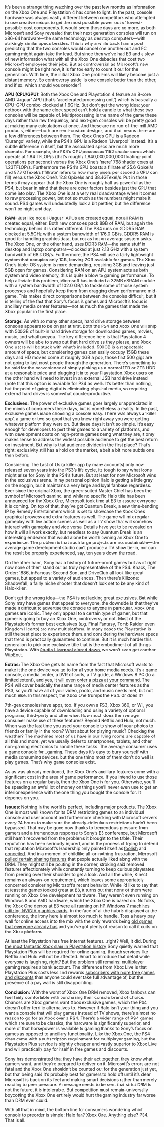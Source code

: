 <!--t Xbox One vs. PS4 (and which you should get) t-->
<!--tag 2013,archive,features,gaming,thinkboxly tag-->
<!--image /content/images/xbox-one-vs-ps4-and-which-you-should-get/xbox-one-vs-ps4-970-801.jpg image-->
  
It’s been a strange thing watching over the past few months as information on the Xbox One and Playstation 4 has come to light. In the past, console hardware was always vastly different between competitors who attempted to use creative setups to get the most possible power out of lowest-possible-cost components. It would seem those days are no more, as both Microsoft and Sony revealed that their next generation consoles will run on x86-64 hardware—the same technology as desktop computers—with strikingly similar specs besides. This is why a while back I ran a post predicting that the two consoles would cancel one another out and PC gaming might again take the lead. But since then we’ve had E3 and a slew of new information what with all the Xbox One debacles that cost two Microsoft employees their jobs. But as controversial as Microsoft’s new console might be right now, it is far too early to count it out for the generation. With time, the initial Xbox One problems will likely become just a distant memory. So controversy aside, is one console better than the other, and if so, which should you preorder?  
  
**APU (CPU/GPU):** Both the Xbox One and Playstation 4 feature an 8-core AMD ‘Jaguar’ APU (that’s ‘accelerated processing unit’) which is basically a CPU-GPU combo, clocked at 1.6GHz. But don’t get the wrong idea: your netbook with the same clock speed can’t hold a candle to what these two consoles will be capable of. Multiprocessing is the name of the game these days rather than raw frequency, and next-gen consoles will be pretty good at making many calculations at once. And these are no run-of-the-mill AMD products, either—both are semi-custom designs, and that means there are a few differences between them. The Xbox One’s GPU is a Radeon ‘Durango’ variety, while the PS4’s GPU is a Radeon ‘Liverpool’ instead. It’s a subtle difference in itself, but the associated specs are much more dramatic. For example, the PS4’s GPU possesses 1152 shader cores which operate at 1.84 TFLOP/s (that’s roughly 1,840,000,000,000 floating-point operations per second) versus the Xbox One’s ‘mere’ 768 shader cores at 1.23TFLOP/s. Furthermore the PS4’s GPU boasts a fillrate of 25.6 Gpixel/s and 57.6 GTexel/s (‘fillrate’ refers to how many pixels per second a GPU can fill) versus the Xbox One’s 12.8 Gpixel/s and 38.4GTexel/s. Put in those terms it may appear that the Xbox One is roughly half as powerful as the PS4, but bear in mind that there are other factors besides just the GPU that come into play. The Xbox One is at a very real disadvantage when it comes to raw processing power, but not so much as the numbers might make it sound. PS4 games will undoubtedly look a bit prettier, but the difference won’t be night and day.  
  
**RAM:** Just like not all ‘Jaguar’ APUs are created equal, not all RAM is created equal, either. Both new consoles pack 8GB of RAM, but again the technology behind it is rather different. The PS4 runs on GDDR5 RAM clocked at 5.5GHz with a system bandwidth of 176.0 GB/s. GDDR5 RAM is good for handling graphics data, but not as hot on average system tasks. The Xbox One, on the other hand, uses DDR3 RAM—the same stuff in desktop and laptop computers—clocked at just 2.13 GHz with a system bandwidth of 68.3 GB/s. Furthermore, the PS4 will use a fairly lightweight system that occupies only 1GB, leaving 7GB available for games. The Xbox One’s triple-OS system is more demanding, requiring 3GB and leaving just 5GB open for games. Considering RAM on an APU system acts as both system and video memory, this is quite a blow to gaming performance. To help alleviate this problem, Microsoft has included a 32MB eSRAM module with a system bandwidth of 102.0 GB/s to tackle some of those system processes and hopefully keep them from dragging down performance mid-game. This makes direct comparisons between the consoles difficult, but it is telling of the fact that Sony’s focus is games and Microsoft’s focus is ancillary media center features—not as much the games that made the Xbox popular in the first place.  
  
**Storage:** As with so many other specs, hard drive storage between consoles appears to be on par at first. Both the PS4 and Xbox One will ship with 500GB of built-in hard drive storage for downloaded games, movies, music, and whathaveyou. The key difference here is that Playstation 4 owners will be able to swap out that hard drive as they please, and Xbox One users will be stuck with what’s included. 500GB is a respectable amount of space, but considering games can easily occupy 15GB these days and HD movies come at roughly 4GB a pop, those first 500 gigs are not going to last most people through the generation. There’s something to be said for the convenience of simply picking up a normal 1TB or 2TB HDD at a reasonable price and plugging it in to your Playstation. Xbox users on the other hand will need to invest in an external USB hard drive instead (note that this option is available for PS4 as well). It’s better than nothing, but the point of going digital is eliminating physical media, so requiring external hard drives is somewhat counterproductive.  
  
**Exclusives:** The power of exclusive games goes largely unappreciated in the minds of consumers these days, but is nonetheless a reality. In the past, exclusive games made choosing a console easy. There was always a ‘killer app’, a game or two so good that you knew right away you were getting whatever platform they were on. But these days it isn’t so simple. It’s easy enough for developers to port their games to a variety of platforms, and with development costs on high-profile games being what they are, it only makes sense to address the widest possible audience to get the best return on investment. But why is that audience divided in the first place? That’s right: exclusivity still has a hold on the market, albeit a bit more subtle one than before.  
  
Considering The Last of Us (a killer app by many accounts) only now released seven years into the PS3’s life cycle, its tough to say what icons might arise for Sony in the PS4’s future. But at least for now Microsoft wins in the exclusives arena. In my personal opinion Halo is getting a little gray on the noggin, but it maintains a very large and loyal fanbase regardless. Ever since the original Xbox, the green-suited Master Chief has been the symbol of Microsoft gaming, and while no specific Halo title has been announced for the Xbox One, Microsoft took time at E3 to assure everyone it is coming. On top of that, they’ve got Quantum Break, a new time-bending IP by Remedy Entertainment which is set to showcase the Xbox One’s graphical prowess and extra features as well. The game will mix regular gameplay with live action scenes as well as a TV show that will somehow interact with gameplay and vice versa. Details have yet to be revealed on how it will all work exactly, but needless to say Quantum Break is an interesting endeavor that would alone be worth owning an Xbox One to experience. The problem is that such large projects are not sustainable—the average game development studio can’t produce a TV show tie-in, nor can the result be properly experienced, say, ten years down the road.  
  
On the other hand, Sony has a history of future-proof games but as of right now none of them stand out as truly representative of the PS4. Knack, The Order: 1886, inFamous: Second Son, and DriveClub all look like great games, but appeal to a variety of audiences. Then there’s Killzone: Shadowfall, a fairly niche shooter that doesn’t look set to be any kind of Halo-killer.  
  
Don’t get the wrong idea—the PS4 is not lacking great exclusives. But while Sony may have games that appeal to everyone, the downside is that they’ve made it difficult to advertise the console to anyone in particular. Xbox One games are iconic. They only appeal to a certain type of gamer, but that gamer is going to buy an Xbox One, controversy or not. Most of the Playstation’s former best exclusives (e.g. Final Fantasy, Tomb Raider, even Kingdom Hearts) are now multiplatform. In many cases the Playstation is still the best place to experience them, and considering the hardware specs that trend is practically guaranteed to continue. But it is much harder this generation to pick one exclusive title that is the embodiment of all things Playstation. With [Studio Liverpool closed down](http://www.ign.com/articles/2012/08/22/sony-closes-its-liverpool-studio), we won’t even get another WipEout.  
  
**Extras:** The Xbox One gets its name from the fact that Microsoft wants to make it the one device you go to for all your home media needs. It’s a game console, a media center, a DVR of sorts, a TV guide, a Windows 8 PC (to a limited extent), and yes, [it will even order a pizza at your command](http://www.ign.com/articles/2013/04/23/order-pizza-with-kinect-through-pizza-huts-new-xbox-360-app). The PS4 will cover basically the same range of media center features as the PS3, so you’ll have all of your video, photo, and music needs met, but not much else. In this respect, the Xbox One trumps the PS4. Or does it?  
  
7th-gen consoles have apps, too. If you own a PS3, Xbox 360, or Wii, you have a device capable of downloading and using a variety of optional programs, third-party and otherwise. How much does the average consumer make use of these features? Beyond Netflix and Hulu, not much. When was the last time you used your console to show off your photos to friends or family in the room? What about for playing music? Checking the weather? The machines most of us have in our living rooms are capable of all this and more, yet we usually defer to smartphones, tablets, and other non-gaming electronics to handle these tasks. The average consumer uses a game console for…gaming. These days it’s easy to bury yourself with media consuming devices, but the one thing most of them don’t do well is play games. That’s why game consoles exist.  
  
As as was already mentioned, the Xbox One’s ancillary features come with a significant cost in the area of game performance. If you intend to use those features on a regular basis, then the Xbox One is for you. Otherwise, you’ll be spending an awful lot of money on things you’ll never even use to get an inferior experience with the one thing you bought the console for. It depends on you.  
  
**Issues:** Nothing in the world is perfect, including major products. The Xbox One is most well known for its DRM restricting games to an individual console and user account and furthermore checking with Microsoft servers every 24 hours to make sure the already-ridiculous restrictions hadn’t been bypassed. That may be gone now thanks to tremendous pressure from gamers and a tremendous response to Sony’s E3 conference, but Microsoft still hasn’t recovered from the problems it brought to the table. Their reputation has been seriously injured, and in the process of trying to defend that reputation Microsoft’s leadership only painted itself as [foolish](http://youtu.be/B2zslQ9PWPQ?t=34s) and [conceited](http://www.geekosystem.com/don-mattrick-buy-360/). And in a moment of childlike all-or-nothing frustration, Microsoft [pulled certain sharing features](http://www.ign.com/articles/2013/06/21/on-xbox-ones-social-network-canceled-family-share-demos) that people actually liked along with the DRM. They might still be pouting in the corner, stroking said removed features affectionately while constantly turning to keep curious playmates from peering over their shoulder to get a look. And all the while, Kinect remains an always-on requirement, which leaves some appropriately concerned considering Microsoft’s recent behavior. While I’d like to say that at least the games looked great at E3, it turns out that none of them were running on Xbox One development hardware. They weren’t even running on Windows 8 and AMD hardware, which the Xbox One is based on. No folks, the Xbox One demos at E3 [were all running on HP Windows 7 machines utilizing NVIDIA graphics cards](http://www.cinemablend.com/games/Microsoft-Says-Windows-7-Nvidia-GTX-PCs-E3-Were-Xbox-One-Dev-Kits-56834.html). In the face of all the hubris displayed at the conference, the irony here is almost too much to handle. Toss a heavy pay wall for online access into the mix with the only rewards being [old games that everyone already has](http://www.joystiq.com/2013/06/21/xbox-live-gold-free-games-pinned-for-1st-and-16th-of-each-month/) and you’ve got plenty of reason to call it quits on the Xbox platform.  
  
At least the Playstation has free Internet features…right? Well, it did. During [the most fantastic Xbox slam in Playstation history](http://www.youtube.com/watch?v=kWSIFh8ICaA) Sony quietly warned that Playstation Plus will be required for online gaming, though services like Netflix and Hulu will not be affected. Smart to introduce that detail while everyone is laughing, right? But the problem still remains: multiplayer gaming requires a bank account. The difference from Xbox Live is that Playstation Plus costs less and rewards [subscribers with more free games and discounts](http://www.technobuffalo.com/2013/06/28/playstation-plus-first-year-games/) than anyone could ever take full advantage of, but the presence of a pay wall is still disappointing.  
  
**Conclusion:** With the worst of Xbox One DRM removed, Xbox fanboys can feel fairly comfortable with purchasing their console brand of choice. Chances are Xbox gamers want Xbox exclusive games, which the PS4 doesn’t offer terrific alternatives to. However if Halo isn’t your thing and you want a console that will play games instead of TV shows, there’s almost no reason to go for an Xbox over a PS4. There’s a wider range of PS4 games which are sure to be classics, the hardware is significantly superior, and more of that horsepower is available to gaming thanks to Sony’s focus on games as opposed to ancillary functionality. Like the Xbox One, the PS4 does come with a subscription requirement for multiplayer gaming, but the Playstation Plus service is slightly cheaper and vastly superior to Xbox Live and will practically pay for itself in free games and discounts.  
  
Sony has demonstrated that they have their act together, they know what gamers want, and they’re prepared to deliver on it. Microsoft’s errors are not fatal and the Xbox One shouldn’t be counted out for the generation just yet, but that being said it’s probably best for gamers to hold off until it’s clear Microsoft is back on its feet and making smart decisions rather than merely reacting to peer pressure. A message needs to be sent that strict DRM is not the future, it is intolerable. But competition must remain–universally boycotting the Xbox One entirely would hurt the gaming industry far worse than DRM ever could.  
  
With all that in mind, the bottom line for consumers wondering which console to preorder is simple: Halo fan? Xbox One. Anything else? PS4. That is all.
